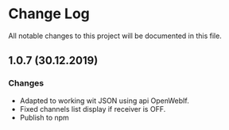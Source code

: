 # Change Log

All notable changes to this project will be documented in this file.

## 1.0.7 (30.12.2019)

### Changes
- Adapted to working wit JSON using api OpenWebIf.
- Fixed channels list display if receiver is OFF.
- Publish to npm
